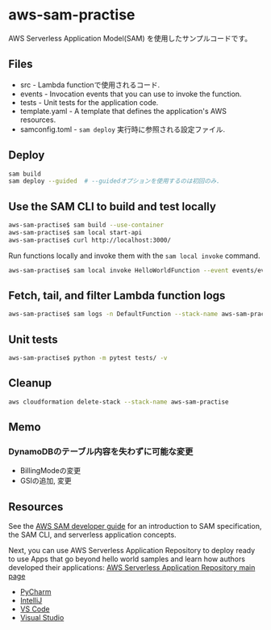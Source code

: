 # aws-sam-practise

AWS Serverless Application Model(SAM) を使用したサンプルコードです。

## Files

- src - Lambda functionで使用されるコード.
- events - Invocation events that you can use to invoke the function.
- tests - Unit tests for the application code. 
- template.yaml - A template that defines the application's AWS resources.
- samconfig.toml - ```sam deploy``` 実行時に参照される設定ファイル.

## Deploy

```bash
sam build
sam deploy --guided  # --guidedオプションを使用するのは初回のみ.
```

## Use the SAM CLI to build and test locally

```bash
aws-sam-practise$ sam build --use-container
aws-sam-practise$ sam local start-api
aws-sam-practise$ curl http://localhost:3000/
```

Run functions locally and invoke them with the `sam local invoke` command.

```bash
aws-sam-practise$ sam local invoke HelloWorldFunction --event events/event.json
```

## Fetch, tail, and filter Lambda function logs

```bash
aws-sam-practise$ sam logs -n DefaultFunction --stack-name aws-sam-practise --tail
```

## Unit tests

```bash
aws-sam-practise$ python -m pytest tests/ -v
```

## Cleanup

```bash
aws cloudformation delete-stack --stack-name aws-sam-practise
```

## Memo

### DynamoDBのテーブル内容を失わずに可能な変更
* BillingModeの変更
* GSIの追加, 変更

## Resources

See the [AWS SAM developer guide](https://docs.aws.amazon.com/serverless-application-model/latest/developerguide/what-is-sam.html) for an introduction to SAM specification, the SAM CLI, and serverless application concepts.

Next, you can use AWS Serverless Application Repository to deploy ready to use Apps that go beyond hello world samples and learn how authors developed their applications: [AWS Serverless Application Repository main page](https://aws.amazon.com/serverless/serverlessrepo/)

* [PyCharm](https://docs.aws.amazon.com/toolkit-for-jetbrains/latest/userguide/welcome.html)
* [IntelliJ](https://docs.aws.amazon.com/toolkit-for-jetbrains/latest/userguide/welcome.html)
* [VS Code](https://docs.aws.amazon.com/toolkit-for-vscode/latest/userguide/welcome.html)
* [Visual Studio](https://docs.aws.amazon.com/toolkit-for-visual-studio/latest/user-guide/welcome.html)
